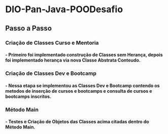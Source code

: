 # DIO-Pan-Java-POODesafio

## Passo a Passo

### Criação de Classes Curso e Mentoria

#### - Primeiro foi implementado construção de Classes sem Herança, depois foi implementado herança via nova Classe Abstrata Conteudo.

### Criação de Classes Dev e Bootcamp

#### - Nessa etapa se implementou as Classes Dev e Bootcamp contendo os metodos de inserção de cursos e bootcamps e consulta de cursos e bootcamps inscritos.

### Método Main

#### - Testes e Criação de Objetos das Classes acima citadas dentro do Método Main.
